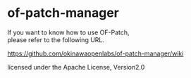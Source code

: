 # of-patch-manager

If you want to know how to use OF-Patch,  
please refer to the following URL.  

https://github.com/okinawaopenlabs/of-patch-manager/wiki

licensed under the Apache License, Version2.0
